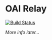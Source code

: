 # OAI Relay

[![Build Status](https://secure.travis-ci.org/tjdett/oai-relay.png?branch=master)](http://travis-ci.org/tjdett/oai-relay)

_More info later..._
